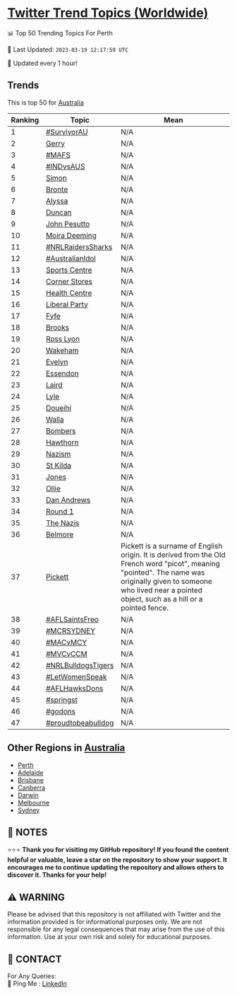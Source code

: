 [Twitter Trend Topics (Worldwide)](https://github.com/ErcinDedeoglu/Twitter-Trend-Topics)
==========


📊 Top 50 Trending Topics For Perth

📆 Last Updated: `2023-03-19 12:17:59 UTC`

🔧 Updated every 1 hour!


## Trends

This is top 50 for [Australia](</Australia>)

| Ranking | Topic | Mean |
| ------- | ------------ | ------------ |
| 1 | [#SurvivorAU](http://twitter.com/search?q=%23SurvivorAU) | N/A |
| 2 | [Gerry](http://twitter.com/search?q=Gerry) | N/A |
| 3 | [#MAFS](http://twitter.com/search?q=%23MAFS) | N/A |
| 4 | [#INDvsAUS](http://twitter.com/search?q=%23INDvsAUS) | N/A |
| 5 | [Simon](http://twitter.com/search?q=Simon) | N/A |
| 6 | [Bronte](http://twitter.com/search?q=Bronte) | N/A |
| 7 | [Alyssa](http://twitter.com/search?q=Alyssa) | N/A |
| 8 | [Duncan](http://twitter.com/search?q=Duncan) | N/A |
| 9 | [John Pesutto](http://twitter.com/search?q=John+Pesutto) | N/A |
| 10 | [Moira Deeming](http://twitter.com/search?q=Moira+Deeming) | N/A |
| 11 | [#NRLRaidersSharks](http://twitter.com/search?q=%23NRLRaidersSharks) | N/A |
| 12 | [#AustralianIdol](http://twitter.com/search?q=%23AustralianIdol) | N/A |
| 13 | [Sports Centre](http://twitter.com/search?q=Sports+Centre) | N/A |
| 14 | [Corner Stores](http://twitter.com/search?q=Corner+Stores) | N/A |
| 15 | [Health Centre](http://twitter.com/search?q=Health+Centre) | N/A |
| 16 | [Liberal Party](http://twitter.com/search?q=Liberal+Party) | N/A |
| 17 | [Fyfe](http://twitter.com/search?q=Fyfe) | N/A |
| 18 | [Brooks](http://twitter.com/search?q=Brooks) | N/A |
| 19 | [Ross Lyon](http://twitter.com/search?q=Ross+Lyon) | N/A |
| 20 | [Wakeham](http://twitter.com/search?q=Wakeham) | N/A |
| 21 | [Evelyn](http://twitter.com/search?q=Evelyn) | N/A |
| 22 | [Essendon](http://twitter.com/search?q=Essendon) | N/A |
| 23 | [Laird](http://twitter.com/search?q=Laird) | N/A |
| 24 | [Lyle](http://twitter.com/search?q=Lyle) | N/A |
| 25 | [Doueihi](http://twitter.com/search?q=Doueihi) | N/A |
| 26 | [Walla](http://twitter.com/search?q=Walla) | N/A |
| 27 | [Bombers](http://twitter.com/search?q=Bombers) | N/A |
| 28 | [Hawthorn](http://twitter.com/search?q=Hawthorn) | N/A |
| 29 | [Nazism](http://twitter.com/search?q=Nazism) | N/A |
| 30 | [St Kilda](http://twitter.com/search?q=St+Kilda) | N/A |
| 31 | [Jones](http://twitter.com/search?q=Jones) | N/A |
| 32 | [Ollie](http://twitter.com/search?q=Ollie) | N/A |
| 33 | [Dan Andrews](http://twitter.com/search?q=Dan+Andrews) | N/A |
| 34 | [Round 1](http://twitter.com/search?q=Round+1) | N/A |
| 35 | [The Nazis](http://twitter.com/search?q=The+Nazis) | N/A |
| 36 | [Belmore](http://twitter.com/search?q=Belmore) | N/A |
| 37 | [Pickett](http://twitter.com/search?q=Pickett) | Pickett is a surname of English origin. It is derived from the Old French word "picot", meaning "pointed". The name was originally given to someone who lived near a pointed object, such as a hill or a pointed fence. |
| 38 | [#AFLSaintsFreo](http://twitter.com/search?q=%23AFLSaintsFreo) | N/A |
| 39 | [#MCRSYDNEY](http://twitter.com/search?q=%23MCRSYDNEY) | N/A |
| 40 | [#MACvMCY](http://twitter.com/search?q=%23MACvMCY) | N/A |
| 41 | [#MVCvCCM](http://twitter.com/search?q=%23MVCvCCM) | N/A |
| 42 | [#NRLBulldogsTigers](http://twitter.com/search?q=%23NRLBulldogsTigers) | N/A |
| 43 | [#LetWomenSpeak](http://twitter.com/search?q=%23LetWomenSpeak) | N/A |
| 44 | [#AFLHawksDons](http://twitter.com/search?q=%23AFLHawksDons) | N/A |
| 45 | [#springst](http://twitter.com/search?q=%23springst) | N/A |
| 46 | [#godons](http://twitter.com/search?q=%23godons) | N/A |
| 47 | [#proudtobeabulldog](http://twitter.com/search?q=%23proudtobeabulldog) | N/A |



## Other Regions in [Australia](</Australia>)

* [Perth](</Australia/Perth.md>)
* [Adelaide](</Australia/Adelaide.md>)
* [Brisbane](</Australia/Brisbane.md>)
* [Canberra](</Australia/Canberra.md>)
* [Darwin](</Australia/Darwin.md>)
* [Melbourne](</Australia/Melbourne.md>)
* [Sydney](</Australia/Sydney.md>)



## 📝 NOTES

⭐⭐⭐ **Thank you for visiting my GitHub repository! If you found the content helpful or valuable, leave a star on the repository to show your support. It encourages me to continue updating the repository and allows others to discover it. Thanks for your help!**


## ⚠️ WARNING

Please be advised that this repository is not affiliated with Twitter and the information provided is for informational purposes only. We are not responsible for any legal consequences that may arise from the use of this information. Use at your own risk and solely for educational purposes.


## 📨 CONTACT

 For Any Queries:  
            🏓 Ping Me : [LinkedIn](https://www.linkedin.com/in/ercindedeoglu/)
